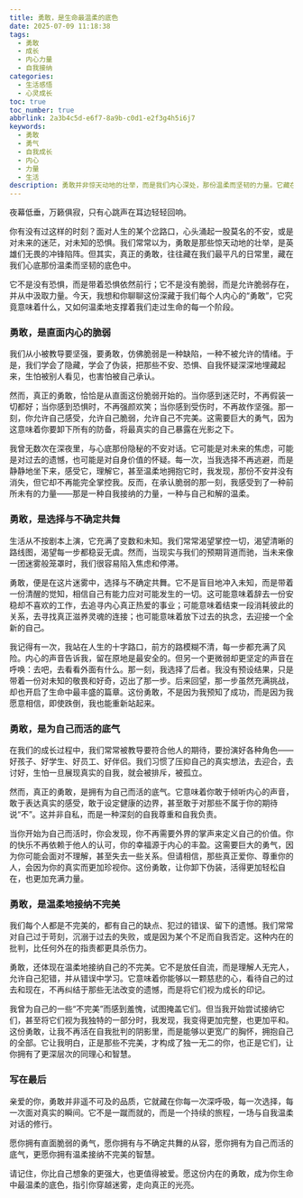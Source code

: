 ```yaml
---
title: 勇敢，是生命最温柔的底色
date: 2025-07-09 11:18:38
tags:
  - 勇敢
  - 成长
  - 内心力量
  - 自我接纳
categories:
  - 生活感悟
  - 心灵成长
toc: true
toc_number: true
abbrlink: 2a3b4c5d-e6f7-8a9b-c0d1-e2f3g4h5i6j7
keywords:
  - 勇敢
  - 勇气
  - 自我成长
  - 内心
  - 力量
  - 生活
description: 勇敢并非惊天动地的壮举，而是我们内心深处，那份温柔而坚韧的力量。它藏在每一次面对脆弱的坦诚里，每一次拥抱不确定的选择中，每一次为自己而活的坚定里。这篇文章将带你探索勇敢的真谛，感受它如何成为我们生命中最温暖的底色，指引我们穿越迷雾，走向真正的自我。
---
```


夜幕低垂，万籁俱寂，只有心跳声在耳边轻轻回响。

你有没有过这样的时刻？面对人生的某个岔路口，心头涌起一股莫名的不安，或是对未来的迷茫，对未知的恐惧。我们常常以为，勇敢是那些惊天动地的壮举，是英雄们无畏的冲锋陷阵。但其实，真正的勇敢，往往藏在我们最平凡的日常里，藏在我们心底那份温柔而坚韧的底色中。

它不是没有恐惧，而是带着恐惧依然前行；它不是没有脆弱，而是允许脆弱存在，并从中汲取力量。今天，我想和你聊聊这份深藏于我们每个人内心的“勇敢”，它究竟意味着什么，又如何温柔地支撑着我们走过生命的每一个阶段。

### 勇敢，是直面内心的脆弱

我们从小被教导要坚强，要勇敢，仿佛脆弱是一种缺陷，一种不被允许的情绪。于是，我们学会了隐藏，学会了伪装，把那些不安、恐惧、自我怀疑深深地埋藏起来，生怕被别人看见，也害怕被自己承认。

然而，真正的勇敢，恰恰是从直面这份脆弱开始的。当你感到迷茫时，不再假装一切都好；当你感到恐惧时，不再强颜欢笑；当你感到受伤时，不再故作坚强。那一刻，你允许自己感受，允许自己脆弱，允许自己不完美。这需要巨大的勇气，因为这意味着你要卸下所有的防备，将最真实的自己暴露在光影之下。

我曾无数次在深夜里，与心底那份隐秘的不安对话。它可能是对未来的焦虑，可能是对过去的遗憾，也可能是对自身价值的怀疑。每一次，当我选择不再逃避，而是静静地坐下来，感受它，理解它，甚至温柔地拥抱它时，我发现，那份不安并没有消失，但它却不再能完全掌控我。反而，在承认脆弱的那一刻，我感受到了一种前所未有的力量——那是一种自我接纳的力量，一种与自己和解的温柔。

### 勇敢，是选择与不确定共舞

生活从不按剧本上演，它充满了变数和未知。我们常常渴望掌控一切，渴望清晰的路线图，渴望每一步都稳妥无虞。然而，当现实与我们的预期背道而驰，当未来像一团迷雾般笼罩时，我们很容易陷入焦虑和停滞。

勇敢，便是在这片迷雾中，选择与不确定共舞。它不是盲目地冲入未知，而是带着一份清醒的觉知，相信自己有能力应对可能发生的一切。这可能意味着辞去一份安稳却不喜欢的工作，去追寻内心真正热爱的事业；可能意味着结束一段消耗彼此的关系，去寻找真正滋养灵魂的连接；也可能意味着放下过去的执念，去迎接一个全新的自己。

我记得有一次，我站在人生的十字路口，前方的路模糊不清，每一步都充满了风险。内心的声音告诉我，留在原地是最安全的。但另一个更微弱却更坚定的声音在呼唤：去吧，去看看外面有什么。那一刻，我选择了后者。我没有预设结果，只是带着一份对未知的敬畏和好奇，迈出了那一步。后来回望，那一步虽然充满挑战，却也开启了生命中最丰盛的篇章。这份勇敢，不是因为我预知了成功，而是因为我愿意相信，即使跌倒，我也能重新站起来。

### 勇敢，是为自己而活的底气

在我们的成长过程中，我们常常被教导要符合他人的期待，要扮演好各种角色——好孩子、好学生、好员工、好伴侣。我们习惯了压抑自己的真实想法，去迎合，去讨好，生怕一旦展现真实的自我，就会被排斥，被孤立。

然而，真正的勇敢，是拥有为自己而活的底气。它意味着你敢于倾听内心的声音，敢于表达真实的感受，敢于设定健康的边界，甚至敢于对那些不属于你的期待说“不”。这并非自私，而是一种深刻的自我尊重和自我负责。

当你开始为自己而活时，你会发现，你不再需要外界的掌声来定义自己的价值。你的快乐不再依赖于他人的认可，你的幸福源于内心的丰盈。这需要巨大的勇气，因为你可能会面对不理解，甚至失去一些关系。但请相信，那些真正爱你、尊重你的人，会因为你的真实而更加珍视你。这份勇敢，让你卸下伪装，活得更加轻松自在，也更加充满力量。

### 勇敢，是温柔地接纳不完美

我们每个人都是不完美的，都有自己的缺点、犯过的错误、留下的遗憾。我们常常对自己过于苛刻，沉溺于过去的失败，或是因为某个不足而自我否定。这种内在的批判，比任何外在的指责都更具杀伤力。

勇敢，还体现在温柔地接纳自己的不完美。它不是放任自流，而是理解人无完人，允许自己犯错，并从错误中学习。它意味着你能够以一颗慈悲的心，看待自己的过去和现在，不再纠结于那些无法改变的遗憾，而是将它们视为成长的印记。

我曾为自己的一些“不完美”而感到羞愧，试图掩盖它们。但当我开始尝试接纳它们，甚至将它们视为我独特的一部分时，我发现，我变得更加完整，也更加平和。这份勇敢，让我不再活在自我批判的阴影里，而是能够以更宽广的胸怀，拥抱自己的全部。它让我明白，正是那些不完美，才构成了独一无二的你，也正是它们，让你拥有了更深层次的同理心和智慧。

### 写在最后

亲爱的你，勇敢并非遥不可及的品质，它就藏在你每一次深呼吸，每一次选择，每一次面对真实的瞬间。它不是一蹴而就的，而是一个持续的旅程，一场与自我温柔对话的修行。

愿你拥有直面脆弱的勇气，愿你拥有与不确定共舞的从容，愿你拥有为自己而活的底气，更愿你拥有温柔接纳不完美的智慧。

请记住，你比自己想象的更强大，也更值得被爱。愿这份内在的勇敢，成为你生命中最温柔的底色，指引你穿越迷雾，走向真正的光亮。